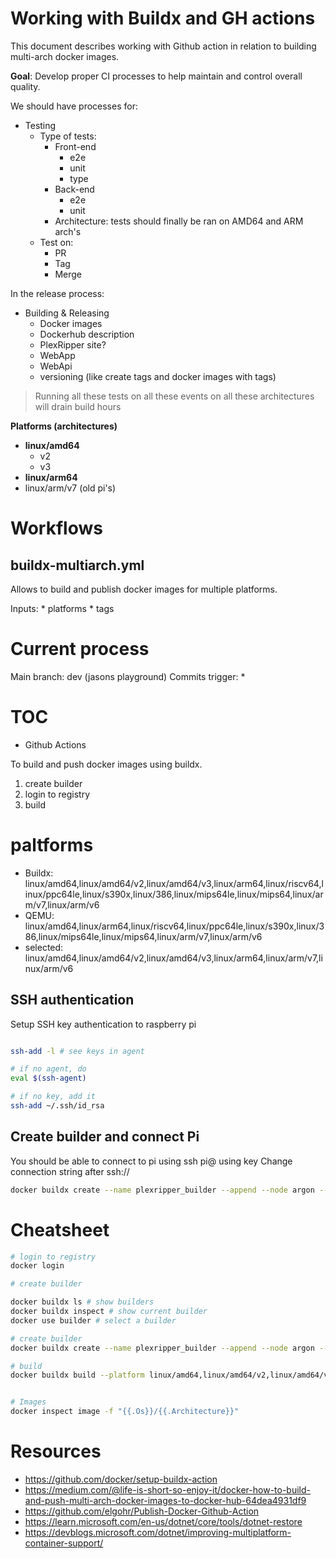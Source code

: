 Working with Buildx and GH actions
=================================

This document describes working with Github action in relation to building multi-arch docker images.

__Goal__: Develop proper CI processes to help maintain and control overall quality.

We should have processes for:

* Testing
  * Type of tests:
      * Front-end
          * e2e
          * unit
          * type
      * Back-end
        * e2e
        * unit
      * Architecture: tests should finally be ran on AMD64 and ARM arch's
  * Test on:
    * PR
    * Tag
    * Merge

In the release process:

* Building & Releasing
  * Docker images
  * Dockerhub description
  * PlexRipper site?
  * WebApp
  * WebApi
  * versioning (like create tags and docker images with tags)


> Running all these tests on all these events on all these architectures will drain build hours

__Platforms (architectures)__

* __linux/amd64__
  * v2
  * v3
* __linux/arm64__
* linux/arm/v7 (old pi's)

# Workflows

## buildx-multiarch.yml

Allows to build and publish docker images for multiple platforms.

Inputs:
    * platforms
    * tags


# Current process

Main branch: dev (jasons playground)
Commits trigger:
    *





# TOC

* Github Actions

To build and push docker images using buildx.

1. create builder
2. login to registry
3. build

# paltforms

* Buildx: linux/amd64,linux/amd64/v2,linux/amd64/v3,linux/arm64,linux/riscv64,linux/ppc64le,linux/s390x,linux/386,linux/mips64le,linux/mips64,linux/arm/v7,linux/arm/v6
* QEMU:  linux/amd64,linux/arm64,linux/riscv64,linux/ppc64le,linux/s390x,linux/386,linux/mips64le,linux/mips64,linux/arm/v7,linux/arm/v6
* selected: linux/amd64,linux/amd64/v2,linux/amd64/v3,linux/arm64,linux/arm/v7,linux/arm/v6

## SSH authentication

Setup SSH key authentication to raspberry pi

```bash

ssh-add -l # see keys in agent

# if no agent, do
eval $(ssh-agent)

# if no key, add it
ssh-add ~/.ssh/id_rsa

```

## Create builder and connect Pi

You should be able to connect to pi using ssh pi@<ip> using key
Change connection string after ssh://

```bash
docker buildx create --name plexripper_builder --append --node argon --platform linux/arm64,linux/arm/v7,linux/arm/v6 ssh://pi@192.168.178.104 --driver-opt env.BUILDKIT_STEP_LOG_MAX_SIZE=10000000 --driver-opt env.BUILDKIT_STEP_LOG_MAX_SPEED=10000000
```



# Cheatsheet

```bash
# login to registry
docker login

# create builder

docker buildx ls # show builders
docker buildx inspect # show current builder
docker use builder # select a builder

# create builder
docker buildx create --name plexripper_builder --append --node argon --platform linux/arm64,linux/arm/v7,linux/arm/v6 ssh://frosit@192.168.178.104 --driver-opt env.BUILDKIT_STEP_LOG_MAX_SIZE=10000000 --driver-opt env.BUILDKIT_STEP_LOG_MAX_SPEED=10000000

# build
docker buildx build --platform linux/amd64,linux/amd64/v2,linux/amd64/v3,linux/arm64,linux/arm/v7 -t frosit/plexripper:dev . --push


# Images
docker inspect image -f "{{.Os}}/{{.Architecture}}"
```


# Resources

*   https://github.com/docker/setup-buildx-action
* https://medium.com/@life-is-short-so-enjoy-it/docker-how-to-build-and-push-multi-arch-docker-images-to-docker-hub-64dea4931df9
* https://github.com/elgohr/Publish-Docker-Github-Action
* https://learn.microsoft.com/en-us/dotnet/core/tools/dotnet-restore
* https://devblogs.microsoft.com/dotnet/improving-multiplatform-container-support/